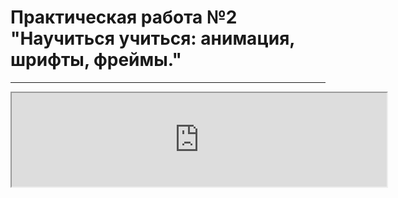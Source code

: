 # Практическая работа №2 "Научиться учиться: анимация, шрифты, фреймы."

---

<div align="center">
  <iframe
    width="600"
    allowfullscreen
    title="Обзор проекта Научиться учиться"
    src="https://vk.com/video140148237_456239223"
>
</div>

## Оглавление

1. Описание
2. Функциональность
3. Технологии, используемые в проекте
   а. Секция, блок description;
   б. Секция, блок techniques;
   в. Секция, блок video;
   г. Секция, блок oakley;
   д. Секция, блок feynman;
   е. Секция, блок digits;
   ж. Секция, блок khan;
   и. Секция, блок kaufman;
   к. Секция, блок resources;
4. Ссылка на GitHub Pages

---

## 1. Описание

Данный проект - это одностраничный сайт, содержащий в себе проектную работу №1 с новыми секциями такими, как techniques, video, oakley, khan и resources, и функциями такими, как анимация, шрифты, фреймы.

---

## 2. Функциональность

Данный сайт обладает следующими критериями функциональности:

- дизайн;
- контент;
- структура;
- доступные функции;

Под функциями понимаются следующие возможности:

- переход на фрагмент страницы с целью узнать о современных и эффективных подходах обучения;
- просмотра текта и видео-материала без перехода на сторонние сайты;
- получения дополнительного полезного материала;
- переход на другую страницу с целью ознакомления с наставниками, концепции и главной страницы Практикума;
- переход на другую страницу с целью ознакомления с соцсетями Практикума.

---

## 3. Технологии, используемые в проекте

В проекте были применены новые изученные технологии в сравнении с предыдуще работой:

- анимация;
- шрифты;
- фреймы;
- файловая структура проекта по правилам Nested БЭМ;
- сгругление картинки;
- добавление линейности блочным элементам.

### а. Анимация

```
CSS:
@keyframes rotation {
to {...}
from {...}
}
.rotation {
animation-name:...;
animation-duration:...;
animation-iteration-count:...;
}
```

### б. Шрифты

Возможность подключения любых шрифтов в свободное время (один из пунктов стратегии улучшения проекта в будущем).

### в. Фреймы

```
HTML:
<iframe class="..." allowfullscreen title="..." frameborder="..." width="..." height="..." src="..."></frame>
```

### Файловая структура проекта по правилам Nested БЭМ;

```
папка "блок"
    папка "__элемент"
        папка "_ключ модификатора"
            папка "_значение модификатора"
                файл  "блок__элемент_значение модификатора"
    файл "блок__элемент.css"
файл "блок.css"
```

### Сгругление картинки

```
border: radius(...%)
```

### Добавление линейности блочным элементам;

```
display: inline-block
```

или

```
display: inline
```

---

## Ссылка на GitHub Pages

https://milenairon.github.io/russian-travel/
